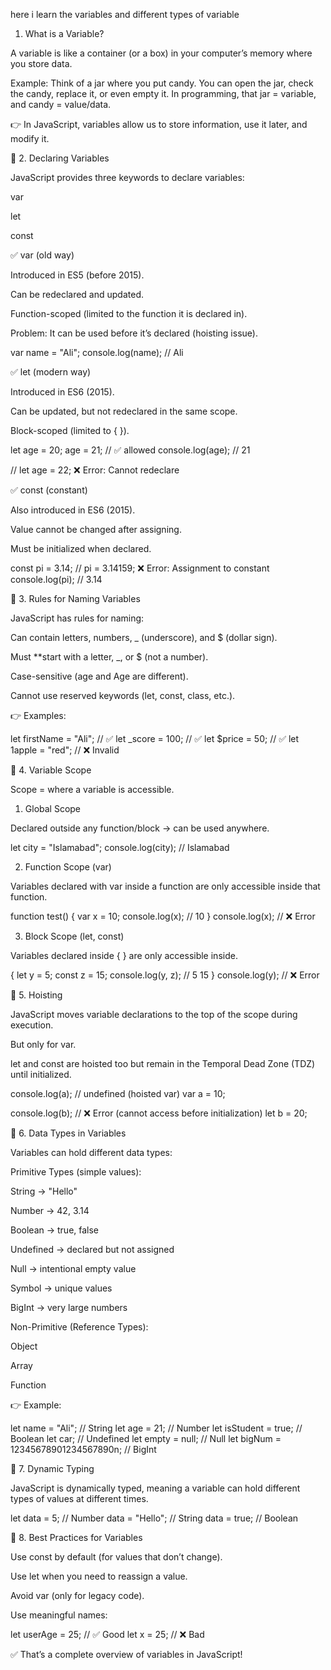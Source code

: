 here i learn the variables and different types of variable


1. What is a Variable?

A variable is like a container (or a box) in your computer’s memory where you store data.

Example: Think of a jar where you put candy. You can open the jar, check the candy, replace it, or even empty it.
In programming, that jar = variable, and candy = value/data.

👉 In JavaScript, variables allow us to store information, use it later, and modify it.

🔹 2. Declaring Variables

JavaScript provides three keywords to declare variables:

var

let

const

✅ var (old way)

Introduced in ES5 (before 2015).

Can be redeclared and updated.

Function-scoped (limited to the function it is declared in).

Problem: It can be used before it’s declared (hoisting issue).

var name = "Ali"; 
console.log(name); // Ali

✅ let (modern way)

Introduced in ES6 (2015).

Can be updated, but not redeclared in the same scope.

Block-scoped (limited to { }).

let age = 20;
age = 21; // ✅ allowed
console.log(age); // 21

// let age = 22; ❌ Error: Cannot redeclare

✅ const (constant)

Also introduced in ES6 (2015).

Value cannot be changed after assigning.

Must be initialized when declared.

const pi = 3.14;
// pi = 3.14159; ❌ Error: Assignment to constant
console.log(pi); // 3.14

🔹 3. Rules for Naming Variables

JavaScript has rules for naming:

Can contain letters, numbers, _ (underscore), and $ (dollar sign).

Must **start with a letter, _, or $ (not a number).

Case-sensitive (age and Age are different).

Cannot use reserved keywords (let, const, class, etc.).

👉 Examples:

let firstName = "Ali";   // ✅
let _score = 100;        // ✅
let $price = 50;         // ✅
let 1apple = "red";      // ❌ Invalid

🔹 4. Variable Scope

Scope = where a variable is accessible.

1. Global Scope

Declared outside any function/block → can be used anywhere.

let city = "Islamabad";
console.log(city); // Islamabad

2. Function Scope (var)

Variables declared with var inside a function are only accessible inside that function.

function test() {
  var x = 10;
  console.log(x); // 10
}
console.log(x); // ❌ Error

3. Block Scope (let, const)

Variables declared inside { } are only accessible inside.

{
  let y = 5;
  const z = 15;
  console.log(y, z); // 5 15
}
console.log(y); // ❌ Error

🔹 5. Hoisting

JavaScript moves variable declarations to the top of the scope during execution.

But only for var.

let and const are hoisted too but remain in the Temporal Dead Zone (TDZ) until initialized.

console.log(a); // undefined (hoisted var)
var a = 10;

console.log(b); // ❌ Error (cannot access before initialization)
let b = 20;

🔹 6. Data Types in Variables

Variables can hold different data types:

Primitive Types (simple values):

String → "Hello"

Number → 42, 3.14

Boolean → true, false

Undefined → declared but not assigned

Null → intentional empty value

Symbol → unique values

BigInt → very large numbers

Non-Primitive (Reference Types):

Object

Array

Function

👉 Example:

let name = "Ali";         // String
let age = 21;             // Number
let isStudent = true;     // Boolean
let car;                  // Undefined
let empty = null;         // Null
let bigNum = 12345678901234567890n; // BigInt

🔹 7. Dynamic Typing

JavaScript is dynamically typed, meaning a variable can hold different types of values at different times.

let data = 5;        // Number
data = "Hello";      // String
data = true;         // Boolean

🔹 8. Best Practices for Variables

Use const by default (for values that don’t change).

Use let when you need to reassign a value.

Avoid var (only for legacy code).

Use meaningful names:

let userAge = 25;   // ✅ Good
let x = 25;         // ❌ Bad


✅ That’s a complete overview of variables in JavaScript!